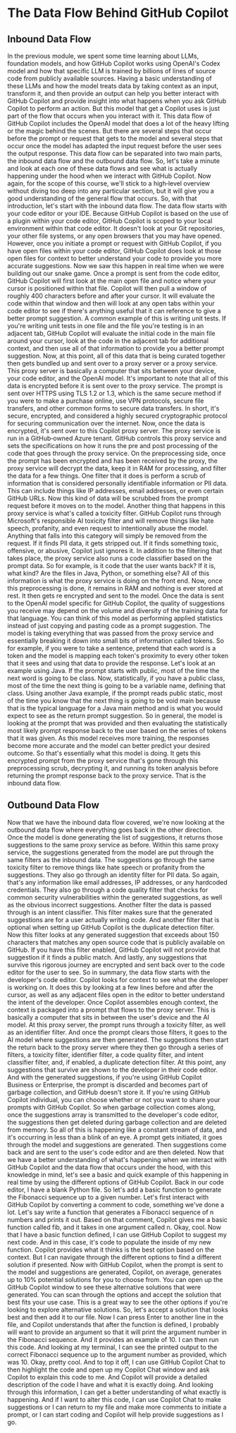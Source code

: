 # The Data Flow Behind GitHub Copilot

## Inbound Data Flow

In the previous module, we spent some time learning about LLMs, foundation models, and how GitHub Copilot works using OpenAI's Codex model and how that specific LLM is trained by billions of lines of source code from publicly available sources. Having a basic understanding of these LLMs and how the model treats data by taking context as an input, transform it, and then provide an output can help you better interact with GitHub Copilot and provide insight into what happens when you ask GitHub Copilot to perform an action. But this model that get a Copilot uses is just part of the flow that occurs when you interact with it. This data flow of GitHub Copilot includes the OpenAI model that does a lot of the heavy lifting or the magic behind the scenes. But there are several steps that occur before the prompt or request that gets to the model and several steps that occur once the model has adapted the input request before the user sees the output response. This data flow can be separated into two main parts, the inbound data flow and the outbound data flow. So, let's take a minute and look at each one of these data flows and see what is actually happening under the hood when we interact with GitHub Copilot. Now again, for the scope of this course, we'll stick to a high‑level overview without diving too deep into any particular section, but it will give you a good understanding of the general flow that occurs. So, with that introduction, let's start with the inbound data flow. The data flow starts with your code editor or your IDE. Because GitHub Copilot is based on the use of a plugin within your code editor, GitHub Copilot is scoped to your local environment within that code editor. It doesn't look at your Git repositories, your other file systems, or any open browsers that you may have opened. However, once you initiate a prompt or request with GitHub Copilot, if you have open files within your code editor, GitHub Copilot does look at those open files for context to better understand your code to provide you more accurate suggestions. Now we saw this happen in real time when we were building out our snake game. Once a prompt is sent from the code editor, GitHub Copilot will first look at the main open file and notice where your cursor is positioned within that file. Copilot will then pull a window of roughly 400 characters before and after your cursor. It will evaluate the code within that window and then will look at any open tabs within your code editor to see if there's anything useful that it can reference to give a better prompt suggestion. A common example of this is writing unit tests. If you're writing unit tests in one file and the file you're testing is in an adjacent tab, GitHub Copilot will evaluate the initial code in the main file around your cursor, look at the code in the adjacent tab for additional context, and then use all of that information to provide you a better prompt suggestion. Now, at this point, all of this data that is being curated together then gets bundled up and sent over to a proxy server or a proxy service. This proxy server is basically a computer that sits between your device, your code editor, and the OpenAI model. It's important to note that all of this data is encrypted before it is sent over to the proxy service. The prompt is sent over HTTPS using TLS 1.2 or 1.3, which is the same secure method if you were to make a purchase online, use VPN protocols, secure file transfers, and other common forms to secure data transfers. In short, it's secure, encrypted, and considered a highly secured cryptographic protocol for securing communication over the internet. Now, once the data is encrypted, it's sent over to this Copilot proxy server. The proxy service is run in a GitHub‑owned Azure tenant. GitHub controls this proxy service and sets the specifications on how it runs the pre and post processing of the code that goes through the proxy service. On the preprocessing side, once the prompt has been encrypted and has been received by the proxy, the proxy service will decrypt the data, keep it in RAM for processing, and filter the data for a few things. One filter that it does is perform a scrub of information that is considered personally identifiable information or PII data. This can include things like IP addresses, email addresses, or even certain GitHub URLs. Now this kind of data will be scrubbed from the prompt request before it moves on to the model. Another thing that happens in this proxy service is what's called a toxicity filter. GitHub Copilot runs through Microsoft's responsible AI toxicity filter and will remove things like hate speech, profanity, and even request to intentionally abuse the model. Anything that falls into this category will simply be removed from the request. If it finds PII data, it gets stripped out. If it finds something toxic, offensive, or abusive, Copilot just ignores it. In addition to the filtering that takes place, the proxy service also runs a code classifier based on the prompt data. So for example, is it code that the user wants back? If it is, what kind? Are the files in Java, Python, or something else? All of this information is what the proxy service is doing on the front end. Now, once this preprocessing is done, it remains in RAM and nothing is ever stored at rest. It then gets re encrypted and sent to the model. Once the data is sent to the OpenAI model specific for GitHub Copilot, the quality of suggestions you receive may depend on the volume and diversity of the training data for that language. You can think of this model as performing applied statistics instead of just copying and pasting code as a prompt suggestion. The model is taking everything that was passed from the proxy service and essentially breaking it down into small bits of information called tokens. So for example, if you were to take a sentence, pretend that each word is a token and the model is mapping each token's proximity to every other token that it sees and using that data to provide the response. Let's look at an example using Java. If the prompt starts with public, most of the time the next word is going to be class. Now, statistically, if you have a public class, most of the time the next thing is going to be a variable name, defining that class. Using another Java example, if the prompt reads public static, most of the time you know that the next thing is going to be void main because that is the typical language for a Java main method and is what you would expect to see as the return prompt suggestion. So in general, the model is looking at the prompt that was provided and then evaluating the statistically most likely prompt response back to the user based on the series of tokens that it was given. As this model receives more training, the responses become more accurate and the model can better predict your desired outcome. So that's essentially what this model is doing. It gets this encrypted prompt from the proxy service that's gone through this preprocessing scrub, decrypting it, and running its token analysis before returning the prompt response back to the proxy service. That is the inbound data flow.

## Outbound Data Flow

Now that we have the inbound data flow covered, we're now looking at the outbound data flow where everything goes back in the other direction. Once the model is done generating the list of suggestions, it returns those suggestions to the same proxy service as before. Within this same proxy service, the suggestions generated from the model are put through the same filters as the inbound data. The suggestions go through the same toxicity filter to remove things like hate speech or profanity from the suggestions. They also go through an identity filter for PII data. So again, that's any information like email addresses, IP addresses, or any hardcoded credentials. They also go through a code quality filter that checks for common security vulnerabilities within the generated suggestions, as well as the obvious incorrect suggestions. Another filter the data is passed through is an intent classifier. This filter makes sure that the generated suggestions are for a user actually writing code. And another filter that is optional when setting up GitHub Copilot is the duplicate detection filter. Now this filter looks at any generated suggestion that exceeds about 150 characters that matches any open source code that is publicly available on GitHub. If you have this filter enabled, GitHub Copilot will not provide that suggestion if it finds a public match. And lastly, any suggestions that survive this rigorous journey are encrypted and sent back over to the code editor for the user to see. So in summary, the data flow starts with the developer's code editor. Copilot looks for context to see what the developer is working on. It does this by looking at a few lines before and after the cursor, as well as any adjacent files open in the editor to better understand the intent of the developer. Once Copilot assembles enough context, the context is packaged into a prompt that flows to the proxy server. This is basically a computer that sits in between the user's device and the AI model. At this proxy server, the prompt runs through a toxicity filter, as well as an identifier filter. And once the prompt clears those filters, it goes to the AI model where suggestions are then generated. The suggestions then start the return back to the proxy server where they then go through a series of filters, a toxicity filter, identifier filter, a code quality filter, and intent classifier filter, and, if enabled, a duplicate detection filter. At this point, any suggestions that survive are shown to the developer in their code editor. And with the generated suggestions, if you're using GitHub Copilot Business or Enterprise, the prompt is discarded and becomes part of garbage collection, and GitHub doesn't store it. If you're using GitHub Copilot individual, you can choose whether or not you want to share your prompts with GitHub Copilot. So when garbage collection comes along, once the suggestions array is transmitted to the developer's code editor, the suggestions then get deleted during garbage collection and are deleted from memory. So all of this is happening like a constant stream of data, and it's occurring in less than a blink of an eye. A prompt gets initiated, it goes through the model and suggestions are generated. Then suggestions come back and are sent to the user's code editor and are then deleted. Now that we have a better understanding of what's happening when we interact with GitHub Copilot and the data flow that occurs under the hood, with this knowledge in mind, let's see a basic and quick example of this happening in real time by using the different options of GitHub Copilot. Back in our code editor, I have a blank Python file. So let's add a basic function to generate the Fibonacci sequence up to a given number. Let's first interact with GitHub Copilot by converting a comment to code, something we've done a lot. Let's say write a function that generates a Fibonacci sequence of n numbers and prints it out. Based on that comment, Copilot gives me a basic function called fib, and it takes in one argument called n. Okay, cool. Now that I have a basic function defined, I can use GitHub Copilot to suggest my next code. And in this case, it's code to populate the inside of my new function. Copilot provides what it thinks is the best option based on the context. But I can navigate through the different options to find a different solution if presented. Now with GitHub Copilot, when the prompt is sent to the model and suggestions are generated, Copilot, on average, generates up to 10% potential solutions for you to choose from. You can open up the GitHub Copilot window to see these alternative solutions that were generated. You can scan through the options and accept the solution that best fits your use case. This is a great way to see the other options if you're looking to explore alternative solutions. So, let's accept a solution that looks best and then add it to our file. Now I can press Enter to another line in the file, and Copilot understands that after the function is defined, I probably will want to provide an argument so that it will print the argument number in the Fibonacci sequence. And it provides an example of 10. I can then run this code. And looking at my terminal, I can see the printed output to the correct Fibonacci sequence up to the argument number as provided, which was 10. Okay, pretty cool. And to top it off, I can use GitHub Copilot Chat to then highlight the code and open up my Copilot Chat window and ask Copilot to explain this code to me. And Copilot will provide a detailed description of the code I have and what it is exactly doing. And looking through this information, I can get a better understanding of what exactly is happening. And if I want to alter this code, I can use Copilot Chat to make suggestions or I can return to my file and make more comments to initiate a prompt, or I can start coding and Copilot will help provide suggestions as I go.
